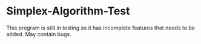 # Simplex-Algorithm-Test
This program is still in testing as it has incomplete features that needs to be added. May contain bugs.
